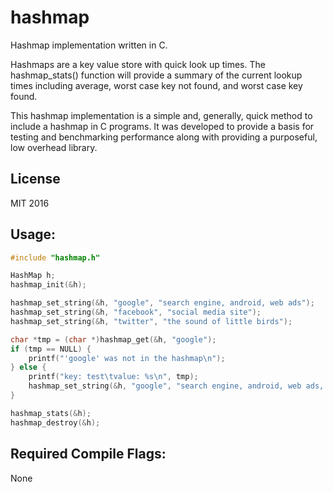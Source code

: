 # hashmap
Hashmap implementation written in C.

Hashmaps are a key value store with quick look up times. The hashmap_stats()
function will provide a summary of the current lookup times including average,
worst case key not found, and worst case key found.

This hashmap implementation is a simple and, generally, quick method to include
a hashmap in C programs. It was developed to provide a basis for testing and
benchmarking performance along with providing a purposeful, low overhead
library.

## License
MIT 2016

## Usage:
```c
#include "hashmap.h"

HashMap h;
hashmap_init(&h);

hashmap_set_string(&h, "google", "search engine, android, web ads");
hashmap_set_string(&h, "facebook", "social media site");
hashmap_set_string(&h, "twitter", "the sound of little birds");

char *tmp = (char *)hashmap_get(&h, "google");
if (tmp == NULL) {
	printf("'google' was not in the hashmap\n");
} else {
	printf("key: test\tvalue: %s\n", tmp);
	hashmap_set_string(&h, "google", "search engine, android, web ads, and automobiles");
}

hashmap_stats(&h);
hashmap_destroy(&h);
```

## Required Compile Flags:
None
